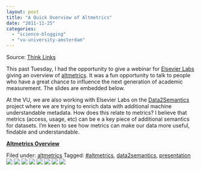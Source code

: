 ```yaml
---
layout: post
title: "A Quick Overview of Altmetrics"
date: "2011-11-25"
categories: 
  - "science-blogging"
  - "vu-university-amsterdam"
---
```


Source: [Think Links](http://thinklinks.wordpress.com/feed/)

This past Tuesday, I had the opportunity to give a webinar for [Elsevier Labs](http://elsevierlabs.wordpress.com/) giving an overview of [altmetrics](http://www.altmetrics.org). It was a fun opportunity to talk to people who have a great chance to influence the next generation of academic measurement. The slides are embedded below.

At the VU, we are also working with Elsevier Labs on the [Data2Semantics](http://www.data2semantics.org/) project where we are trying to enrich data with additional machine understandable metadata. How does this relate to metrics? I believe that metrics (access, usage, etc) can be e a key piece of additional semantics for datasets. I’m keen to see how metrics can make our data more useful, findable and understandable.

**[Altmetrics Overview](http://www.slideshare.net/pgroth/altmetrics-overview "Altmetrics Overview")**

  
Filed under: [altmetrics](http://thinklinks.wordpress.com/category/altmetrics-2/) Tagged: [#altmetrics](http://thinklinks.wordpress.com/tag/altmetrics/), [data2semantics](http://thinklinks.wordpress.com/tag/data2semantics/), [presentation](http://thinklinks.wordpress.com/tag/presentation/) [![](http://feeds.wordpress.com/1.0/comments/thinklinks.wordpress.com/333/)](http://feeds.wordpress.com/1.0/gocomments/thinklinks.wordpress.com/333/) [![](http://feeds.wordpress.com/1.0/delicious/thinklinks.wordpress.com/333/)](http://feeds.wordpress.com/1.0/godelicious/thinklinks.wordpress.com/333/) [![](http://feeds.wordpress.com/1.0/facebook/thinklinks.wordpress.com/333/)](http://feeds.wordpress.com/1.0/gofacebook/thinklinks.wordpress.com/333/) [![](http://feeds.wordpress.com/1.0/twitter/thinklinks.wordpress.com/333/)](http://feeds.wordpress.com/1.0/gotwitter/thinklinks.wordpress.com/333/) [![](http://feeds.wordpress.com/1.0/stumble/thinklinks.wordpress.com/333/)](http://feeds.wordpress.com/1.0/gostumble/thinklinks.wordpress.com/333/) [![](http://feeds.wordpress.com/1.0/digg/thinklinks.wordpress.com/333/)](http://feeds.wordpress.com/1.0/godigg/thinklinks.wordpress.com/333/) [![](http://feeds.wordpress.com/1.0/reddit/thinklinks.wordpress.com/333/)](http://feeds.wordpress.com/1.0/goreddit/thinklinks.wordpress.com/333/) ![](http://stats.wordpress.com/b.gif?host=thinklinks.wordpress.com&blog=5274753&post=333&subd=thinklinks&ref=&feed=1)
